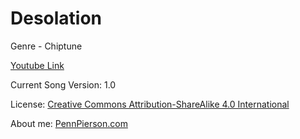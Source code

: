 # Desolation
Genre - Chiptune

[Youtube Link](https://www.youtube.com/watch?v=SzHLnPIwUeA&list=PLye9mcKwe2zy3KW8uK_3F7HVMjJjdqSqU&index=25)

Current Song Version: 1.0

License: [Creative Commons Attribution-ShareAlike 4.0 International](http://creativecommons.org/licenses/by-sa/4.0/)

About me: [PennPierson.com](http://pennpierson.com/about.php)